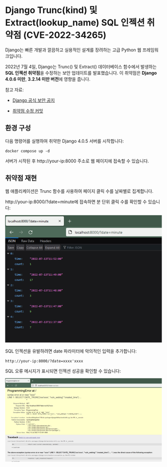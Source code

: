 # **Django Trunc(kind) 및 Extract(lookup_name) SQL 인젝션 취약점 (CVE-2022-34265)**

  

Django는 빠른 개발과 깔끔하고 실용적인 설계를 장려하는 고급 Python 웹 프레임워크입니다.

  

2022년 7월 4일, Django는 Trunc() 및 Extract() 데이터베이스 함수에서 발생하는 **SQL 인젝션 취약점**을 수정하는 보안 업데이트를 발표했습니다. 이 취약점은 **Django 4.0.6 미만**, **3.2.14 미만 버전**에 영향을 줍니다.

  

참고 자료:

- [Django 공식 보안 공지](https://www.djangoproject.com/weblog/2022/jul/04/security-releases/)
    
- [취약점 수정 커밋](https://github.com/django/django/commit/0dc9c016fadb71a067e5a42be30164e3f96c0492)
    

  

## **환경 구성**

  

다음 명령어를 실행하여 취약한 Django 4.0.5 서버를 시작합니다:

```
docker compose up -d
```

서버가 시작된 후 http://your-ip:8000 주소로 웹 페이지에 접속할 수 있습니다.

  

## **취약점 재현**

  

웹 애플리케이션은 Trunc 함수를 사용하여 페이지 클릭 수를 날짜별로 집계합니다.

http://your-ip:8000/?date=minute에 접속하면 분 단위 클릭 수를 확인할 수 있습니다:

![](1.png)


SQL 인젝션을 유발하려면 date 파라미터에 악의적인 입력을 추가합니다:

```
http://your-ip:8000/?date=xxxx'xxxx
```

SQL 오류 메시지가 표시되면 인젝션 성공을 확인할 수 있습니다:

![](2.png)
